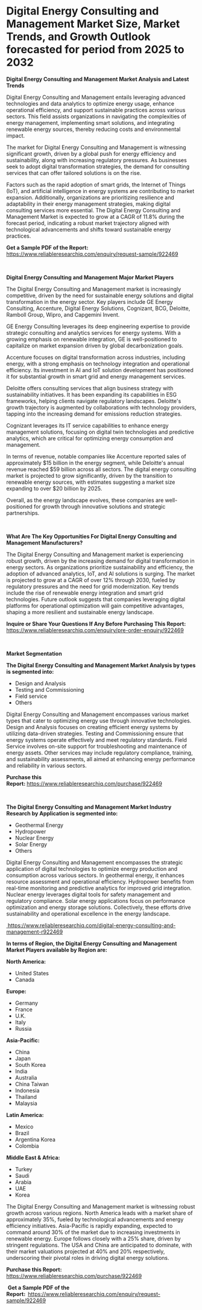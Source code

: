<p><h1>Digital Energy Consulting and Management Market Size, Market Trends, and Growth Outlook forecasted for period from 2025 to 2032</h1></p><p><strong>Digital Energy Consulting and Management Market Analysis and Latest Trends</strong></p>
<p><p>Digital Energy Consulting and Management entails leveraging advanced technologies and data analytics to optimize energy usage, enhance operational efficiency, and support sustainable practices across various sectors. This field assists organizations in navigating the complexities of energy management, implementing smart solutions, and integrating renewable energy sources, thereby reducing costs and environmental impact.</p><p>The market for Digital Energy Consulting and Management is witnessing significant growth, driven by a global push for energy efficiency and sustainability, along with increasing regulatory pressures. As businesses seek to adopt digital transformation strategies, the demand for consulting services that can offer tailored solutions is on the rise. </p><p>Factors such as the rapid adoption of smart grids, the Internet of Things (IoT), and artificial intelligence in energy systems are contributing to market expansion. Additionally, organizations are prioritizing resilience and adaptability in their energy management strategies, making digital consulting services more essential. The Digital Energy Consulting and Management Market is expected to grow at a CAGR of 11.8% during the forecast period, indicating a robust market trajectory aligned with technological advancements and shifts toward sustainable energy practices.</p></p>
<p><strong>Get a Sample PDF of the Report:&nbsp;</strong> <a href="https://www.reliableresearchiq.com/enquiry/request-sample/922469?utm_campaign=3254&utm_medium=2&utm_source=Github&utm_content=ia&utm_term=18042025&utm_id=digital-energy-consulting-and-management">https://www.reliableresearchiq.com/enquiry/request-sample/922469</a></p>
<p>&nbsp;</p>
<p><strong>Digital Energy Consulting and Management Major Market Players</strong></p>
<p><p>The Digital Energy Consulting and Management market is increasingly competitive, driven by the need for sustainable energy solutions and digital transformation in the energy sector. Key players include GE Energy Consulting, Accenture, Digital Energy Solutions, Cognizant, BCG, Deloitte, Ramboll Group, Wipro, and Capgemini Invent.</p><p>GE Energy Consulting leverages its deep engineering expertise to provide strategic consulting and analytics services for energy systems. With a growing emphasis on renewable integration, GE is well-positioned to capitalize on market expansion driven by global decarbonization goals.</p><p>Accenture focuses on digital transformation across industries, including energy, with a strong emphasis on technology integration and operational efficiency. Its investment in AI and IoT solution development has positioned it for substantial growth in smart grid and energy management services.</p><p>Deloitte offers consulting services that align business strategy with sustainability initiatives. It has been expanding its capabilities in ESG frameworks, helping clients navigate regulatory landscapes. Deloitte's growth trajectory is augmented by collaborations with technology providers, tapping into the increasing demand for emissions reduction strategies.</p><p>Cognizant leverages its IT service capabilities to enhance energy management solutions, focusing on digital twin technologies and predictive analytics, which are critical for optimizing energy consumption and management.</p><p>In terms of revenue, notable companies like Accenture reported sales of approximately $15 billion in the energy segment, while Deloitte's annual revenue reached $59 billion across all sectors. The digital energy consulting market is projected to grow significantly, driven by the transition to renewable energy sources, with estimates suggesting a market size expanding to over $20 billion by 2025.</p><p>Overall, as the energy landscape evolves, these companies are well-positioned for growth through innovative solutions and strategic partnerships.</p></p>
<p>&nbsp;</p>
<p><strong>What Are The Key Opportunities For Digital Energy Consulting and Management Manufacturers?</strong></p>
<p><p>The Digital Energy Consulting and Management market is experiencing robust growth, driven by the increasing demand for digital transformation in energy sectors. As organizations prioritize sustainability and efficiency, the adoption of advanced analytics, IoT, and AI solutions is surging. The market is projected to grow at a CAGR of over 12% through 2030, fueled by regulatory pressures and the need for grid modernization. Key trends include the rise of renewable energy integration and smart grid technologies. Future outlook suggests that companies leveraging digital platforms for operational optimization will gain competitive advantages, shaping a more resilient and sustainable energy landscape.</p></p>
<p><strong>Inquire or Share Your Questions If Any Before Purchasing This Report:</strong> <a href="https://www.reliableresearchiq.com/enquiry/pre-order-enquiry/922469?utm_campaign=3254&utm_medium=2&utm_source=Github&utm_content=ia&utm_term=18042025&utm_id=digital-energy-consulting-and-management">https://www.reliableresearchiq.com/enquiry/pre-order-enquiry/922469</a></p>
<p>&nbsp;</p>
<p><strong>Market Segmentation</strong></p>
<p><strong>The Digital Energy Consulting and Management Market Analysis by types is segmented into:</strong></p>
<p><ul><li>Design and Analysis</li><li>Testing and Commissioning</li><li>Field service</li><li>Others</li></ul></p>
<p><p>Digital Energy Consulting and Management encompasses various market types that cater to optimizing energy use through innovative technologies. Design and Analysis focuses on creating efficient energy systems by utilizing data-driven strategies. Testing and Commissioning ensure that energy systems operate effectively and meet regulatory standards. Field Service involves on-site support for troubleshooting and maintenance of energy assets. Other services may include regulatory compliance, training, and sustainability assessments, all aimed at enhancing energy performance and reliability in various sectors.</p></p>
<p><strong>Purchase this Report:&nbsp;</strong><a href="https://www.reliableresearchiq.com/purchase/922469?utm_campaign=3254&utm_medium=2&utm_source=Github&utm_content=ia&utm_term=18042025&utm_id=digital-energy-consulting-and-management">https://www.reliableresearchiq.com/purchase/922469</a></p>
<p>&nbsp;</p>
<p><strong>The Digital Energy Consulting and Management Market Industry Research by Application is segmented into:</strong></p>
<p><ul><li>Geothermal Energy</li><li>Hydropower</li><li>Nuclear Energy</li><li>Solar Energy</li><li>Others</li></ul></p>
<p><p>Digital Energy Consulting and Management encompasses the strategic application of digital technologies to optimize energy production and consumption across various sectors. In geothermal energy, it enhances resource assessment and operational efficiency. Hydropower benefits from real-time monitoring and predictive analytics for improved grid integration. Nuclear energy leverages digital tools for safety management and regulatory compliance. Solar energy applications focus on performance optimization and energy storage solutions. Collectively, these efforts drive sustainability and operational excellence in the energy landscape.</p></p>
<p><a href="https://www.reliableresearchiq.com/digital-energy-consulting-and-management-r922469?utm_campaign=3254&utm_medium=2&utm_source=Github&utm_content=ia&utm_term=18042025&utm_id=digital-energy-consulting-and-management">&nbsp;https://www.reliableresearchiq.com/digital-energy-consulting-and-management-r922469</a></p>
<p><strong>In terms of Region, the Digital Energy Consulting and Management Market Players available by Region are:</strong></p>
<p>
    <p> <strong> North America: </strong>
        <ul>
            <li>United States</li>
            <li>Canada</li>
        </ul>
        </p> 
    <p> <strong> Europe: </strong>
        <ul>
            <li>Germany</li>
            <li>France</li>
            <li>U.K.</li>
            <li>Italy</li>
            <li>Russia</li>
        </ul>
        </p> 
    <p> <strong> Asia-Pacific: </strong>
        <ul>
            <li>China</li>
            <li>Japan</li>
            <li>South Korea</li>
            <li>India</li>
            <li>Australia</li>
            <li>China Taiwan</li>
            <li>Indonesia</li>
            <li>Thailand</li>
            <li>Malaysia</li>
        </ul>
        </p> 
    <p> <strong> Latin America: </strong>
        <ul>
            <li>Mexico</li>
            <li>Brazil</li>
            <li>Argentina Korea</li>
            <li>Colombia</li>
        </ul>
        </p> 
    <p> <strong> Middle East & Africa: </strong>
        <ul>
            <li>Turkey</li>
            <li>Saudi</li>
            <li>Arabia</li>
            <li>UAE</li>
            <li>Korea</li>
        </ul>
    </p>
    </p>
<p><p>The Digital Energy Consulting and Management market is witnessing robust growth across various regions. North America leads with a market share of approximately 35%, fueled by technological advancements and energy efficiency initiatives. Asia-Pacific is rapidly expanding, expected to command around 30% of the market due to increasing investments in renewable energy. Europe follows closely with a 25% share, driven by stringent regulations. The USA and China are anticipated to dominate, with their market valuations projected at 40% and 20% respectively, underscoring their pivotal roles in driving digital energy solutions.</p></p>
<p><strong>Purchase this Report: </strong><a href="https://www.reliableresearchiq.com/purchase/922469?utm_campaign=3254&utm_medium=2&utm_source=Github&utm_content=ia&utm_term=18042025&utm_id=digital-energy-consulting-and-management">https://www.reliableresearchiq.com/purchase/922469</a></p>
<p>&nbsp;<strong>Get a Sample PDF of the Report:&nbsp;&nbsp;</strong><a href="https://www.reliableresearchiq.com/enquiry/request-sample/922469?utm_campaign=3254&utm_medium=2&utm_source=Github&utm_content=ia&utm_term=18042025&utm_id=digital-energy-consulting-and-management">https://www.reliableresearchiq.com/enquiry/request-sample/922469</a></p>
<p><strong></strong></p>
<p><p></p><p></p><p></p></p>